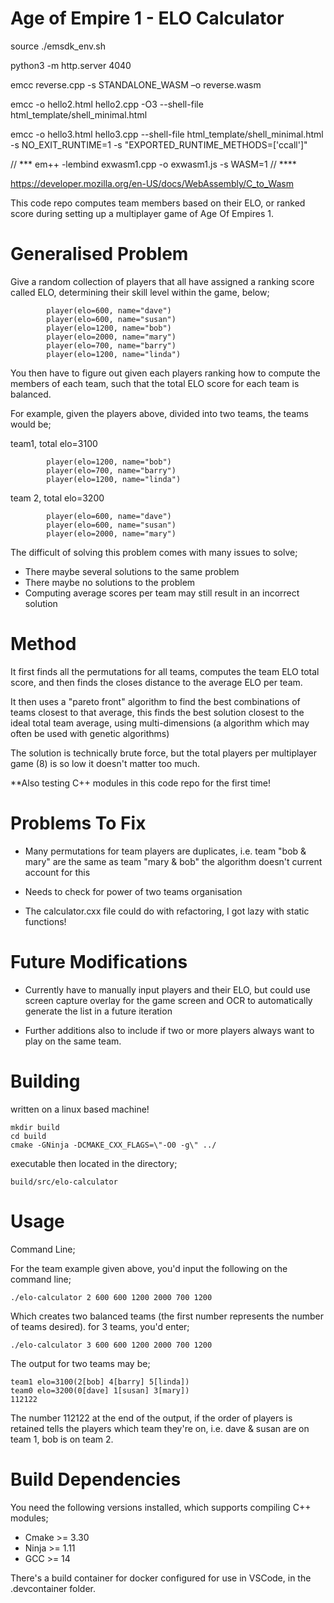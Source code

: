 # Age of Empire 1 - ELO Calculator

source ./emsdk_env.sh

python3 -m http.server 4040

emcc reverse.cpp -s STANDALONE_WASM –o reverse.wasm

emcc -o hello2.html hello2.cpp -O3 --shell-file html_template/shell_minimal.html

emcc -o hello3.html hello3.cpp --shell-file html_template/shell_minimal.html -s NO_EXIT_RUNTIME=1 -s "EXPORTED_RUNTIME_METHODS=['ccall']"

// ***
em++ -lembind exwasm1.cpp -o exwasm1.js -s WASM=1
// ****



https://developer.mozilla.org/en-US/docs/WebAssembly/C_to_Wasm



This code repo computes team members based on their ELO, or ranked score during setting up a multiplayer game of Age Of Empires 1.

# Generalised Problem

Give a random collection of players that all have assigned a ranking score called ELO, determining their skill level within the game, below;

```
        player(elo=600, name="dave")
        player(elo=600, name="susan")
        player(elo=1200, name="bob")
        player(elo=2000, name="mary")
        player(elo=700, name="barry")
        player(elo=1200, name="linda")
```

You then have to figure out given each players ranking how to compute the members of each team, such that the total ELO score for each team is balanced.

For example, given the players above, divided into two teams, the teams would be;

team1, total elo=3100
```
        player(elo=1200, name="bob")
        player(elo=700, name="barry")
        player(elo=1200, name="linda")
```

team 2, total elo=3200
```
        player(elo=600, name="dave")
        player(elo=600, name="susan")
        player(elo=2000, name="mary")
```

The difficult of solving this problem comes with many issues to solve;

- There maybe several solutions to the same problem
- There maybe no solutions to the problem
- Computing average scores per team may still result in an incorrect solution

# Method

It first finds all the permutations for all teams, computes the team ELO total score, and then finds the closes distance to the average ELO per team.

It then uses a "pareto front" algorithm to find the best combinations of teams closest to that average, this finds the best solution closest to the ideal total team average, using multi-dimensions (a algorithm which may often be used with genetic algorithms)

The solution is technically brute force, but the total players per multiplayer game (8) is so low it doesn't matter too much.

**Also testing C++ modules in this code repo for the first time!

# Problems To Fix

- Many permutations for team players are duplicates, i.e. team "bob & mary" are the same as team "mary & bob" the algorithm doesn't current account for this

- Needs to check for power of two teams organisation

- The calculator.cxx file could do with refactoring, I got lazy with static functions!

# Future Modifications

- Currently have to manually input players and their ELO, but could use screen capture overlay for the game screen and OCR to automatically generate the list in a future iteration

- Further additions also to include if two or more players always want to play on the same team.

# Building

written on a linux based machine!

```
mkdir build
cd build
cmake -GNinja -DCMAKE_CXX_FLAGS=\"-O0 -g\" ../
```

executable then located in the directory;

```
build/src/elo-calculator
```

# Usage

Command Line;

For the team example given above, you'd input the following on the command line;

```
./elo-calculator 2 600 600 1200 2000 700 1200
```

Which creates two balanced teams (the first number represents the number of teams desired). for 3 teams, you'd enter;

```
./elo-calculator 3 600 600 1200 2000 700 1200
```

The output for two teams may be;

```
team1 elo=3100(2[bob] 4[barry] 5[linda]) 
team0 elo=3200(0[dave] 1[susan] 3[mary]) 
112122
```

The number 112122 at the end of the output, if the order of players is retained tells the players
which team they're on, i.e.  dave & susan are on team 1, bob is on team 2.

# Build Dependencies

You need the following versions installed, which supports compiling C++ modules;

- Cmake >= 3.30
- Ninja >= 1.11
- GCC >= 14

There's a build container for docker configured for use in VSCode, in the .devcontainer folder.

